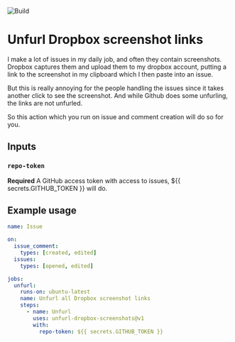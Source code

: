 ![Build](https://github.com/roderik/unfurl-dropbox-screenshots/workflows/Build/badge.svg)

# Unfurl Dropbox screenshot links

I make a lot of issues in my daily job, and often they contain screenshots. 
Dropbox captures them and upload them to my dropbox account, putting a link to the
screenshot in my clipboard which I then paste into an issue.

But this is really annoying for the people handling the issues since it takes another
click to see the screenshot. And while Github does some unfurling, the links are not unfurled.

So this action which you run on issue and comment creation will do so for you.

## Inputs

### `repo-token`

**Required** A GitHub access token with access to issues, ${{ secrets.GITHUB_TOKEN }} will do.

## Example usage

```yaml
name: Issue

on:
  issue_comment:
    types: [created, edited]
  issues:
    types: [opened, edited]

jobs:
  unfurl:
    runs-on: ubuntu-latest
    name: Unfurl all Dropbox screenshot links
    steps:
      - name: Unfurl
        uses: unfurl-dropbox-screenshots@v1
        with:
          repo-token: ${{ secrets.GITHUB_TOKEN }}
